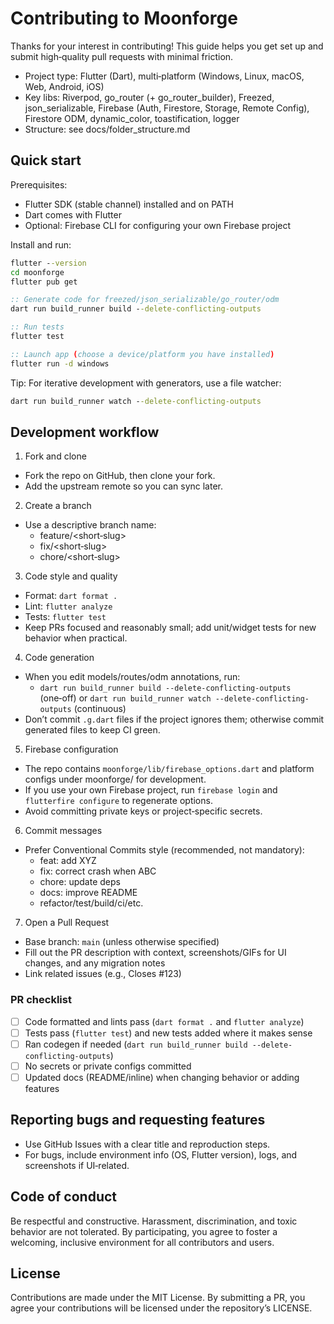# Contributing to Moonforge

Thanks for your interest in contributing! This guide helps you get set up and submit high‑quality pull requests with minimal friction.

- Project type: Flutter (Dart), multi‑platform (Windows, Linux, macOS, Web, Android, iOS)
- Key libs: Riverpod, go_router (+ go_router_builder), Freezed, json_serializable, Firebase (Auth, Firestore, Storage, Remote Config), Firestore ODM, dynamic_color, toastification, logger
- Structure: see docs/folder_structure.md

## Quick start

Prerequisites:
- Flutter SDK (stable channel) installed and on PATH
- Dart comes with Flutter
- Optional: Firebase CLI for configuring your own Firebase project

Install and run:

```cmd
flutter --version
cd moonforge
flutter pub get

:: Generate code for freezed/json_serializable/go_router/odm
dart run build_runner build --delete-conflicting-outputs

:: Run tests
flutter test

:: Launch app (choose a device/platform you have installed)
flutter run -d windows
```

Tip: For iterative development with generators, use a file watcher:

```cmd
dart run build_runner watch --delete-conflicting-outputs
```

## Development workflow

1) Fork and clone
- Fork the repo on GitHub, then clone your fork.
- Add the upstream remote so you can sync later.

2) Create a branch
- Use a descriptive branch name:
  - feature/<short‑slug>
  - fix/<short‑slug>
  - chore/<short‑slug>

3) Code style and quality
- Format: `dart format .`
- Lint: `flutter analyze`
- Tests: `flutter test`
- Keep PRs focused and reasonably small; add unit/widget tests for new behavior when practical.

4) Code generation
- When you edit models/routes/odm annotations, run:
  - `dart run build_runner build --delete-conflicting-outputs` (one‑off) or `dart run build_runner watch --delete-conflicting-outputs` (continuous)
- Don’t commit `.g.dart` files if the project ignores them; otherwise commit generated files to keep CI green.

5) Firebase configuration
- The repo contains `moonforge/lib/firebase_options.dart` and platform configs under moonforge/ for development.
- If you use your own Firebase project, run `firebase login` and `flutterfire configure` to regenerate options.
- Avoid committing private keys or project‑specific secrets.

6) Commit messages
- Prefer Conventional Commits style (recommended, not mandatory):
  - feat: add XYZ
  - fix: correct crash when ABC
  - chore: update deps
  - docs: improve README
  - refactor/test/build/ci/etc.

7) Open a Pull Request
- Base branch: `main` (unless otherwise specified)
- Fill out the PR description with context, screenshots/GIFs for UI changes, and any migration notes
- Link related issues (e.g., Closes #123)

### PR checklist
- [ ] Code formatted and lints pass (`dart format .` and `flutter analyze`)
- [ ] Tests pass (`flutter test`) and new tests added where it makes sense
- [ ] Ran codegen if needed (`dart run build_runner build --delete-conflicting-outputs`)
- [ ] No secrets or private configs committed
- [ ] Updated docs (README/inline) when changing behavior or adding features

## Reporting bugs and requesting features
- Use GitHub Issues with a clear title and reproduction steps.
- For bugs, include environment info (OS, Flutter version), logs, and screenshots if UI‑related.

## Code of conduct
Be respectful and constructive. Harassment, discrimination, and toxic behavior are not tolerated. By participating, you agree to foster a welcoming, inclusive environment for all contributors and users.

## License
Contributions are made under the MIT License. By submitting a PR, you agree your contributions will be licensed under the repository’s LICENSE.

